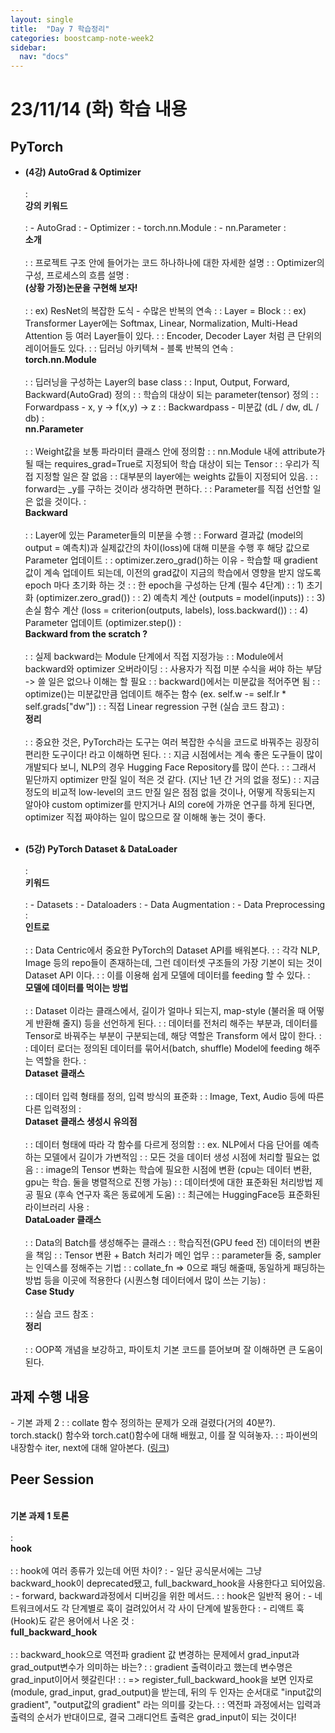 ```yaml
---
layout: single
title:  "Day 7 학습정리"
categories: boostcamp-note-week2
sidebar:
  nav: "docs"
---
```


# 23/11/14 (화) 학습 내용

<h2>PyTorch</h2>

- <b>(4강) AutoGrad & Optimizer</b><br><br>
: <br><b>강의 키워드</b><br><br>
: - AutoGrad
: - Optimizer
: - torch.nn.Module
: - nn.Parameter
: <br><b>소개</b><br><br>
: : 프로젝트 구조 안에 들어가는 코드 하나하나에 대한 자세한 설명
: : Optimizer의 구성, 프로세스의 흐름 설명
: <br><b>(상황 가정)논문을 구현해 보자!</b><br><br>
: : ex) ResNet의 복잡한 도식 - 수많은 반복의 연속
: : Layer = Block
: : ex) Transformer Layer에는 Softmax, Linear, Normalization, Multi-Head Attention 등 여러 Layer들이 있다.
: : Encoder, Decoder Layer 처럼 큰 단위의 레이어들도 있다.
: : 딥러닝 아키텍쳐 - 블록 반복의 연속
: <br><b>torch.nn.Module</b><br><br>
: : 딥러닝을 구성하는 Layer의 base class
: : Input, Output, Forward, Backward(AutoGrad) 정의
: : 학습의 대상이 되는 parameter(tensor) 정의
: : Forwardpass - x, y -> f(x,y) -> z
: : Backwardpass - 미분값 (dL / dw, dL / db)
: <br><b>nn.Parameter</b><br><br>
: : Weight값을 보통 파라미터 클래스 안에 정의함
: : nn.Module 내에 attribute가 될 때는 requires_grad=True로 지정되어 학습 대상이 되는 Tensor
: : 우리가 직접 지정할 일은 잘 없음
: : 대부분의 layer에는 weights 값들이 지정되어 있음.
: : forward는 _y를 구하는 것이라 생각하면 편하다.
: : Parameter를 직접 선언할 일은 없을 것이다.
: <br><b>Backward</b><br><br>
: : Layer에 있는 Parameter들의 미분을 수행
: : Forward 결과값 (model의 output = 예측치)과 실제값간의 차이(loss)에 대해 미분을 수행 후 해당 값으로 Parameter 업데이트
: : optimizer.zero_grad()하는 이유 - 학습할 때 gradient 값이 계속 업데이트 되는데, 이전의 grad값이 지금의 학습에서 영향을 받지 않도록 epoch 마다 초기화 하는 것
: : 한 epoch을 구성하는 단계 (필수 4단계)
: : 1) 초기화 (optimizer.zero_grad())
: : 2) 예측치 계산 (outputs = model(inputs))
: : 3) 손실 함수 계산 (loss = criterion(outputs, labels), loss.backward())
: : 4) Parameter 업데이트 (optimizer.step())
: <br><b>Backward from the scratch ? </b><br><br>
: : 실제 backward는 Module 단계에서 직접 지정가능
: : Module에서 backward와 optimizer 오버라이딩
: : 사용자가 직접 미분 수식을 써야 하는 부담 -> 쓸 일은 없으나 이해는 할 필요
: : backward()에서는 미분값을 적어주면 됨
: : optimize()는 미분값만큼 업데이트 해주는 함수 (ex. self.w -= self.lr * self.grads["dw"])
: : 직접 Linear regression 구현 (실습 코드 참고)
: <br><b>정리</b><br><br>
: : 중요한 것은, PyTorch라는 도구는 여러 복잡한 수식을 코드로 바꿔주는 굉장히 편리한 도구이다! 라고 이해하면 된다.
: : 지금 시점에서는 계속 좋은 도구들이 많이 개발되다 보니, NLP의 경우 Hugging Face Repository를 많이 쓴다.
: : 그래서 밑단까지 optimizer 만질 일이 적은 것 같다. (지난 1년 간 거의 없을 정도)
: : 지금 정도의 비교적 low-level의 코드 만질 일은 점점 없을 것이나, 어떻게 작동되는지 알아야 custom optimizer를 만지거나 AI의 core에 가까운 연구를 하게 된다면, optimizer 직접 짜야하는 일이 많으므로 잘 이해해 놓는 것이 좋다.<br><br>



- <b>(5강) PyTorch Dataset & DataLoader</b><br><br>
: <br><b>키워드</b><br><br>
: - Datasets
: - Dataloaders
: - Data Augmentation
: - Data Preprocessing
: <br><b>인트로</b><br><br>
: : Data Centric에서 중요한 PyTorch의 Dataset API를 배워본다.
: : 각각 NLP, Image 등의 repo들이 존재하는데, 그런 데이터셋 구조들의 가장 기본이 되는 것이 Dataset API 이다.
: : 이를 이용해 쉽게 모델에 데이터를 feeding 할 수 있다.
: <br><b>모델에 데이터를 먹이는 방법</b><br><br>
: : Dataset 이라는 클래스에서, 길이가 얼마나 되는지, map-style (불러올 때 어떻게 반환해 줄지) 등을 선언하게 된다.
: : 데이터를 전처리 해주는 부분과, 데이터를 Tensor로 바꿔주는 부분이 구분되는데, 해당 역할은 Transform 에서 많이 한다.
: : 데이터 로더는 정의된 데이터를 묶어서(batch, shuffle) Model에 feeding 해주는 역할을 한다.
: <br><b>Dataset 클래스</b><br><br>
: : 데이터 입력 형태를 정의, 입력 방식의 표준화
: : Image, Text, Audio 등에 따른 다른 입력정의
: <br><b>Dataset 클래스 생성시 유의점</b><br><br>
: : 데이터 형태에 따라 각 함수를 다르게 정의함
: : ex. NLP에서 다음 단어를 예측하는 모델에서 길이가 가변적임
: : 모든 것을 데이터 생성 시점에 처리할 필요는 없음
: : image의 Tensor 변화는 학습에 필요한 시점에 변환 (cpu는 데이터 변환, gpu는 학습. 둘을 병렬적으로 진행 가능)
: : 데이터셋에 대한 표준화된 처리방법 제공 필요 (후속 연구자 혹은 동료에게 도움)
: : 최근에는 HuggingFace등 표준화된 라이브러리 사용
: <br><b>DataLoader 클래스</b><br><br>
: : Data의 Batch를 생성해주는 클래스
: : 학습직전(GPU feed 전) 데이터의 변환을 책임 
: : Tensor 변환 + Batch 처리가 메인 업무
: : parameter들 중, sampler는 인덱스를 정해주는 기법
: : collate_fn => 0으로 패딩 해줄때, 동일하게 패딩하는 방법 등을 이곳에 적용한다 (시퀀스형 데이터에서 많이 쓰는 기능)
: <br><b>Case Study</b><br><br>
: : 실습 코드 참조
: <br><b>정리</b><br><br>
: : OOP쪽 개념을 보강하고, 파이토치 기본 코드를 뜯어보며 잘 이해하면 큰 도움이 된다.



<h2>과제 수행 내용</h2>
- 기본 과제 2
: : collate 함수 정의하는 문제가 오래 걸렸다(거의 40분?). torch.stack() 함수와 torch.cat()함수에 대해 배웠고, 이를 잘 익혀놓자.
: : 파이썬의 내장함수 iter, next에 대해 알아본다. (<a href="https://zephyrus1111.tistory.com/235">링크</a>)



<h2>Peer Session</h2>
<br><b>기본 과제 1 토론</b><br><br>
: <br><b>hook</b><br><br>
: : hook에 여러 종류가 있는데 어떤 차이?
: - 일단 공식문서에는 그냥 backward_hook이 deprecated됐고, full_backward_hook을 사용한다고 되어있음.
: - forward, backward과정에서 디버깅을 위한 메서드.
: : hook은 일반적 용어
: - 네트워크에서도 각 단계별로 훅이 걸려있어서 각 사이 단계에 발동한다
: - 리액트 훅(Hook)도 같은 용어에서 나온 것
: <br><b>full_backward_hook</b><br><br>
: : backward_hook으로 역전파 gradient 값 변경하는 문제에서 grad_input과 grad_output변수가 의미하는 바는? 
: : gradient 출력이라고 했는데 변수명은 grad_input이어서 헷갈린다!
: : => register_full_backward_hook을 보면 인자로 (module, grad_input, grad_output)을 받는데, 뒤의 두 인자는 순서대로 "input값의 gradient", "output값의 gradient" 라는 의미를 갖는다.
: : 역전파 과정에서는 입력과 출력의 순서가 반대이므로, 결국 그래디언트 출력은 grad_input이 되는 것이다!
